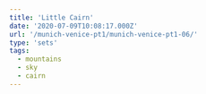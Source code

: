 ```yaml
---
title: 'Little Cairn'
date: '2020-07-09T10:08:17.000Z'
url: '/munich-venice-pt1/munich-venice-pt1-06/'
type: 'sets'
tags:
  - mountains
  - sky
  - cairn
---
```

